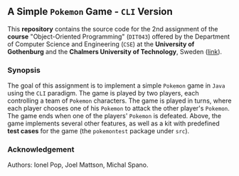 ## A Simple `Pokemon` Game - `CLI` Version

This **repository** contains the source code for the 2nd assignment of the **course** "Object-Oriented Programming" (`DIT043`) offered by the Department of Computer Science and Engineering (`CSE`) at the **University of Gothenburg** and the **Chalmers University of Technology**, Sweden ([link](https://www.gu.se/en/study-gothenburg/object-oriented-programming-dit043)).

### Synopsis

The goal of this assignment is to implement a simple `Pokemon` game in `Java` using the `CLI` paradigm. The game is played by two players, each controlling a team of `Pokemon` characters. The game is played in turns, where each player chooses one of his `Pokemon` to attack the other player's `Pokemon`. The game ends when one of the players' `Pokemon` is defeated. Above, the game implements several other features, as well as a kit with predefined **test cases** for the game (the `pokemontest` package under `src`).

### Acknowledgement

Authors: Ionel Pop, Joel Mattson, Michal Spano.
